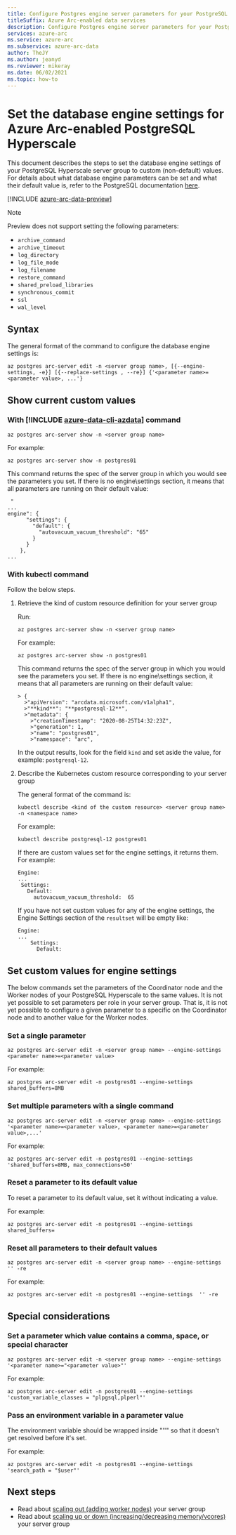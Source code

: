 ```yaml
--- 
title: Configure Postgres engine server parameters for your PostgreSQL Hyperscale server group on Azure Arc
titleSuffix: Azure Arc-enabled data services
description: Configure Postgres engine server parameters for your PostgreSQL Hyperscale server group on Azure Arc
services: azure-arc
ms.service: azure-arc
ms.subservice: azure-arc-data
author: TheJY
ms.author: jeanyd
ms.reviewer: mikeray
ms.date: 06/02/2021
ms.topic: how-to
---
```


# Set the database engine settings for Azure Arc-enabled PostgreSQL Hyperscale

This document describes the steps to set the database engine settings of your PostgreSQL Hyperscale server group to custom (non-default) values. For details about what database engine parameters can be set and what their default value is, refer to the PostgreSQL documentation [here](https://www.postgresql.org/docs/current/runtime-config.html).

[!INCLUDE [azure-arc-data-preview](../../../includes/azure-arc-data-preview.md)]

> [!NOTE]
> Preview does not support setting the following parameters: 
>
> - `archive_command`
> - `archive_timeout`
> - `log_directory`
> - `log_file_mode`
> - `log_filename`
> - `restore_command`
> - `shared_preload_libraries`
> - `synchronous_commit`
> - `ssl`
> - `wal_level`

## Syntax

The general format of the command to configure the database engine settings is:

```azurecli
az postgres arc-server edit -n <server group name>, [{--engine-settings, -e}] [{--replace-settings , --re}] {'<parameter name>=<parameter value>, ...'}
```

## Show current custom values

### With [!INCLUDE [azure-data-cli-azdata](../../../includes/azure-data-cli-azdata.md)] command

```azurecli
az postgres arc-server show -n <server group name>
```

For example:

```azurecli
az postgres arc-server show -n postgres01
```

This command returns the spec of the server group in which you would see the parameters you set. If there is no engine\settings section, it means that all parameters are running on their default value:

```console
 "
...
engine": {
      "settings": {
        "default": {
          "autovacuum_vacuum_threshold": "65"
        }
      }
    },
...
```

### With kubectl command

Follow the below steps.

1. Retrieve the kind of custom resource definition for your server group

   Run:

   ```azurecli
   az postgres arc-server show -n <server group name>
   ```

   For example:

   ```azurecli
   az postgres arc-server show -n postgres01
   ```

   This command returns the spec of the server group in which you would see the parameters you set. If there is no engine\settings section, it means that all parameters are running on their default value:

   ```output
   > {
     >"apiVersion": "arcdata.microsoft.com/v1alpha1",
     >"**kind**": "**postgresql-12**",
     >"metadata": {
       >"creationTimestamp": "2020-08-25T14:32:23Z",
       >"generation": 1,
       >"name": "postgres01",
       >"namespace": "arc",  
   ```

   In the output results, look for the field `kind` and set aside the value, for example: `postgresql-12`.

2. Describe the Kubernetes custom resource corresponding to your server group 

   The general format of the command is:

   ```console
   kubectl describe <kind of the custom resource> <server group name> -n <namespace name>
   ```

   For example:

   ```console
   kubectl describe postgresql-12 postgres01
   ```

   If there are custom values set for the engine settings, it returns them. For example:

   ```output
   Engine:
   ...
    Settings:
      Default:
        autovacuum_vacuum_threshold:  65
   ```

   If you have not set custom values for any of the engine settings, the Engine Settings section of the `resultset` will be empty like:

   ```output
   Engine:
   ...
       Settings:
         Default:
   ```

## Set custom values for engine settings

The below commands set the parameters of the Coordinator node and the Worker nodes of your PostgreSQL Hyperscale to the same values. It is not yet possible to set parameters per role in your server group. That is, it is not yet possible to configure a given parameter to a specific on the Coordinator node and to another value for the Worker nodes.

### Set a single parameter

```azurecli
az postgres arc-server edit -n <server group name> --engine-settings  <parameter name>=<parameter value>
```

For example:

```azurecli
az postgres arc-server edit -n postgres01 --engine-settings  shared_buffers=8MB
```

### Set multiple parameters with a single command

```azurecli
az postgres arc-server edit -n <server group name> --engine-settings  '<parameter name>=<parameter value>, <parameter name>=<parameter value>,...'
```

For example:

```azurecli
az postgres arc-server edit -n postgres01 --engine-settings  'shared_buffers=8MB, max_connections=50'
```

### Reset a parameter to its default value

To reset a parameter to its default value, set it without indicating a value. 

For example:

```azurecli
az postgres arc-server edit -n postgres01 --engine-settings  shared_buffers=
```

### Reset all parameters to their default values

```azurecli
az postgres arc-server edit -n <server group name> --engine-settings  '' -re
```

For example:

```azurecli
az postgres arc-server edit -n postgres01 --engine-settings  '' -re
```

## Special considerations

### Set a parameter which value contains a comma, space, or special character

```azurecli
az postgres arc-server edit -n <server group name> --engine-settings  '<parameter name>="<parameter value>"'
```

For example:

```azurecli
az postgres arc-server edit -n postgres01 --engine-settings  'custom_variable_classes = "plpgsql,plperl"'
```

### Pass an environment variable in a parameter value

The environment variable should be wrapped inside "''" so that it doesn't get resolved before it's set.

For example: 

```azurecli
az postgres arc-server edit -n postgres01 --engine-settings  'search_path = "$user"'
```

## Next steps
- Read about [scaling out (adding worker nodes)](scale-out-in-postgresql-hyperscale-server-group.md) your server group
- Read about [scaling up or down (increasing/decreasing memory/vcores)](scale-up-down-postgresql-hyperscale-server-group-using-cli.md) your server group
